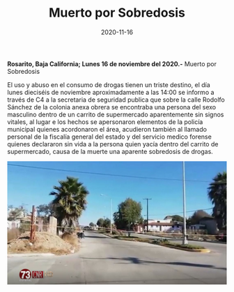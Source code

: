 ﻿---
layout: blog
title:  "Muerto por Sobredosis"
date:   2020-11-16  
categories: rosarito
permalink: /:categories/:title:output_ext
image: /img/cnr/muerto-por-sobredosis.jpg
autor: 
---


**Rosarito, Baja California;  Lunes 16 de noviembre del 2020.-** Muerto por Sobredosis


El uso y abuso en el consumo de drogas tienen un triste destino, el día lunes dieciséis de noviembre aproximadamente a las 14:00 se informo a través de C4 a la secretaria de seguridad publica que sobre la calle Rodolfo Sánchez de la colonia anexa obrera se encontraba una persona del sexo masculino dentro de un carrito de supermercado aparentemente sin signos vitales, al lugar e los hechos se apersonaron elementos de la policía municipal quienes acordonaron el área, acudieron también al llamado personal de la fiscalía general del estado y del servicio medico forense quienes declararon sin vida a la persona quien yacía dentro del carrito de supermercado, causa de la muerte una aparente sobredosis de drogas.

<div id="carouselExampleSlidesOnly" class="carousel slide" data-ride="carousel">
  <div class="carousel-inner">
    <div class="carousel-item active">
       <img class="d-block w-100" src="/img/cnr/muerto-por-sobredosis.jpg" loading="lazy"  alt="Muerto por sobredosis">
    </div>
  </div>
</div>